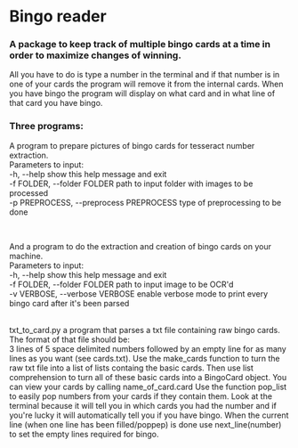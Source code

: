 # Bingo reader

### A package to keep track of multiple bingo cards at a time in order to maximize changes of winning.
All you have to do is type a number in the terminal and if that number is in one of your cards the program will remove
 it from the internal cards. When you have bingo the program will display on what card and in what line of that card you have bingo.
 <br>

### Three programs: <br>
A program to prepare pictures of bingo cards for tesseract number extraction. <br>
Parameters to input:
<br>
	-h, --help            show this help message and exit <br>
  -f FOLDER, --folder FOLDER
                        path to input folder with images to be processed <br>
  -p PREPROCESS, --preprocess PREPROCESS
                        type of preprocessing to be done
                        
<br>

And a program to do the extraction and creation of bingo cards on your machine. <br>
Parameters to input:
<br>
  -h, --help            show this help message and exit <br>
  -f FOLDER, --folder FOLDER
                        path to input image to be OCR'd <br>
  -v VERBOSE, --verbose VERBOSE
                        enable verbose mode to print every bingo card after
                        it's been parsed

<br>
txt_to_card.py a program that parses a txt file containing raw bingo cards.
The format of that file should be: <br>
3 lines of 5 space delimited numbers followed by an empty line for as many lines as you want (see cards.txt).
Use the make_cards function to turn the raw txt file into a list of lists containg the basic cards.
Then use list comprehension to turn all of these basic cards into a BingoCard object.
You can view your cards by calling name_of_card.card
Use the function pop_list to easily pop numbers from your cards if they contain them.
Look at the terminal because it will tell you in which cards you had the number and if you're lucky it will automatically tell you if you have bingo.
When the current line (when one line has been filled/poppep) is done use next_line(number) to set the empty lines required for bingo.
